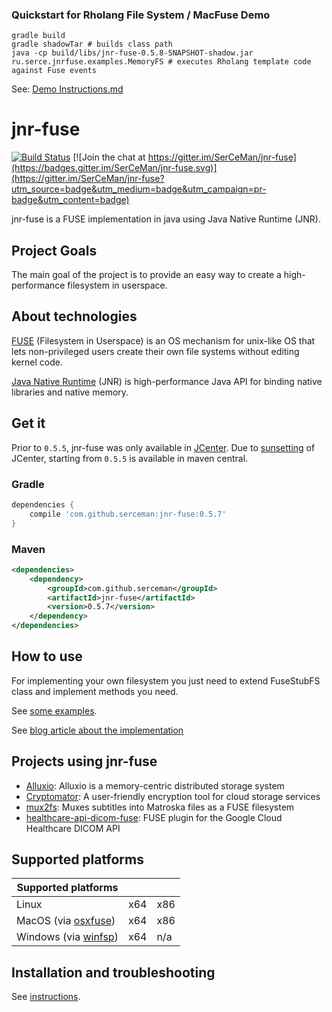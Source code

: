 ### Quickstart for Rholang File System / MacFuse Demo
```
gradle build
gradle shadowTar # builds class path
java -cp build/libs/jnr-fuse-0.5.8-SNAPSHOT-shadow.jar ru.serce.jnrfuse.examples.MemoryFS # executes Rholang template code against Fuse events
```
See: [Demo Instructions.md](./Demo_instructions.md)


jnr-fuse
==
[![Build Status](https://circleci.com/gh/SerCeMan/jnr-fuse.svg?style=svg)](https://circleci.com/gh/SerCeMan/jnr-fuse)  [![Join the chat at https://gitter.im/SerCeMan/jnr-fuse](https://badges.gitter.im/SerCeMan/jnr-fuse.svg)](https://gitter.im/SerCeMan/jnr-fuse?utm_source=badge&utm_medium=badge&utm_campaign=pr-badge&utm_content=badge)

jnr-fuse is a FUSE implementation in java using Java Native Runtime (JNR). 

## Project Goals

The main goal of the project is to provide an easy way to create a high-performance filesystem in userspace.

## About technologies
[FUSE](https://github.com/libfuse/libfuse) (Filesystem in Userspace)  is an OS mechanism for unix-like OS that lets non-privileged users create their own file systems without editing kernel code. 

[Java Native Runtime](https://github.com/jnr/jnr-ffi) (JNR) is high-performance Java API for binding native libraries and native memory.

## Get it

Prior to `0.5.5`, jnr-fuse was only available in [JCenter](https://bintray.com/serce/maven/jnr-fuse). Due to [sunsetting](https://jfrog.com/blog/into-the-sunset-bintray-jcenter-gocenter-and-chartcenter/) of JCenter, starting from `0.5.5` is available in maven central. 

### Gradle
```groovy
dependencies {
    compile 'com.github.serceman:jnr-fuse:0.5.7'
}
````
### Maven
```xml
<dependencies>
    <dependency>
        <groupId>com.github.serceman</groupId>
        <artifactId>jnr-fuse</artifactId>
        <version>0.5.7</version>
    </dependency>
</dependencies>
```

## How to use
For implementing your own filesystem you just need to extend FuseStubFS class and implement methods you need. 

See [some examples](https://github.com/SerCeMan/jnr-fuse/tree/master/src/main/java/ru/serce/jnrfuse/examples).

See [blog article about the implementation](http://serce.me/posts/22-06-2015-jnr-fuse/)

## Projects using jnr-fuse
* [Alluxio](https://github.com/Alluxio/alluxio/tree/master/integration/fuse): Alluxio is a memory-centric distributed storage system
* [Cryptomator](https://github.com/cryptomator/cryptomator): A user-friendly encryption tool for cloud storage services
* [mux2fs](https://github.com/tfiskgul/mux2fs): Muxes subtitles into Matroska files as a FUSE filesystem
* [healthcare-api-dicom-fuse](https://github.com/GoogleCloudPlatform/healthcare-api-dicom-fuse): FUSE plugin for the Google Cloud Healthcare DICOM API

## Supported platforms
| Supported platforms                                           |     |      |
|---------------------------------------------------------------|-----|------|
| Linux                                                         | x64 | x86  |
| MacOS (via [osxfuse](https://osxfuse.github.io/))             | x64 | x86  |
| Windows (via [winfsp](https://github.com/billziss-gh/winfsp/))| x64 | n/a  |

## Installation and troubleshooting

See [instructions](https://github.com/SerCeMan/jnr-fuse/blob/master/INSTALLATION.md).


